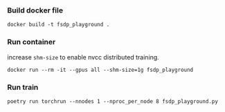 ### Build docker file

`docker build -t fsdp_playground .`

### Run container

increase `shm-size` to enable nvcc distributed training.

`docker run --rm -it --gpus all --shm-size=1g fsdp_playground`

### Run train

`poetry run torchrun --nnodes 1 --nproc_per_node 8 fsdp_playground.py`